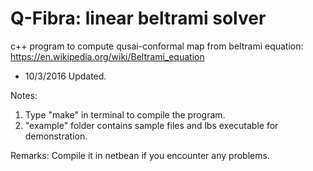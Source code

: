 
# Q-Fibra: linear beltrami solver 
c++ program to compute qusai-conformal map from beltrami equation: https://en.wikipedia.org/wiki/Beltrami_equation
- 10/3/2016 Updated.

Notes:
1. Type "make" in terminal to  compile the program.
2. "example" folder contains sample files and lbs executable for demonstration.

Remarks:
Compile it in netbean if you encounter any problems.
